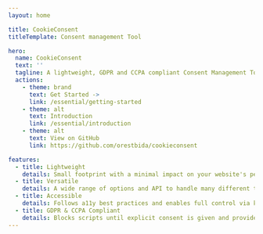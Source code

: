 ```yaml
---
layout: home

title: CookieConsent
titleTemplate: Consent management Tool

hero:
  name: CookieConsent
  text: ''
  tagline: A lightweight, GDPR and CCPA compliant Consent Management Tool written in vanilla JS.
  actions:
    - theme: brand
      text: Get Started ->
      link: /essential/getting-started
    - theme: alt
      text: Introduction
      link: /essential/introduction
    - theme: alt
      text: View on GitHub
      link: https://github.com/orestbida/cookieconsent

features:
  - title: Lightweight
    details: Small footprint with a minimal impact on your website's performance
  - title: Versatile
    details: A wide range of options and API to handle many different types of configurations.
  - title: Accessible
    details: Follows a11y best practices and enables full control via keyboard and screen readers.
  - title: GDPR & CCPA Compliant
    details: Blocks scripts until explicit consent is given and provides clear opt out options.
---
```


<style>
#app h1 .clip{
  background: -webkit-linear-gradient(315deg,var(--vp-c-green) 25%,var(--vp-c-green-dark));
  background-clip: text;
  -webkit-background-clip: text;
  -webkit-text-fill-color: transparent;
}
/*


#app .VPFeature .details {
  font-size: .92em;

}

#app .VPFooter p {
  font-size: .85em;
}
*/

#app .VPFeature{
  border-color: var(--vp-button-alt-border)
}

.VPButton.medium.brand{
  color: #000!important;
  border-color: var(--vp-c-green);
  background: var(--vp-c-green);
  font-weight: 600;
}

#app .VPButton.medium.brand:hover{
  background: #f18767;
  border-color: #f18767
}
</style>
